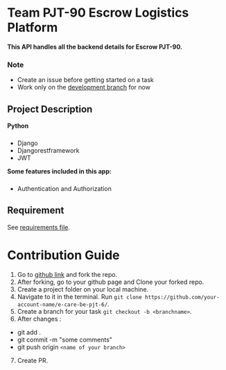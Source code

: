 # Team PJT-90 Escrow Logistics Platform

**This API handles all the backend details for Escrow PJT-90.**

### Note
 - Create an issue before getting started on a task
 - Work only on the [development branch](https://github.com/zuri-training/e-care-be-pjt-6/tree/develop) for now



## Project Description

**Python**

### 
* Django
* Djangorestframework
* JWT

**Some features included in this app:**

### 
* Authentication and Authorization



## Requirement
See [requirements file](https://github.com/zuri-training/e-care-be-pjt-6/blob/develop/requirements.txt).

# Contribution Guide

1. Go to [github link](https://github.com/zuri-training/e-care-be-pjt-6/) and fork the repo.
2. After forking, go to your github page and Clone your forked repo. 
3. Create a project folder on your local machine. 
4. Navigate to it in the terminal. Run `git clone https://github.com/your-account-name/e-care-be-pjt-6/`.
5. Create a branch for your task `git checkout -b <branchname>`.
6. After changes : 
- git add .
- git commit  -m "some comments"
- git push origin `<name of your branch>`
7. Create PR.

